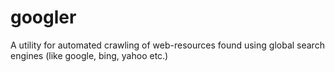 googler
=======

A utility for automated crawling of web-resources found using global search engines (like google, bing, yahoo etc.)